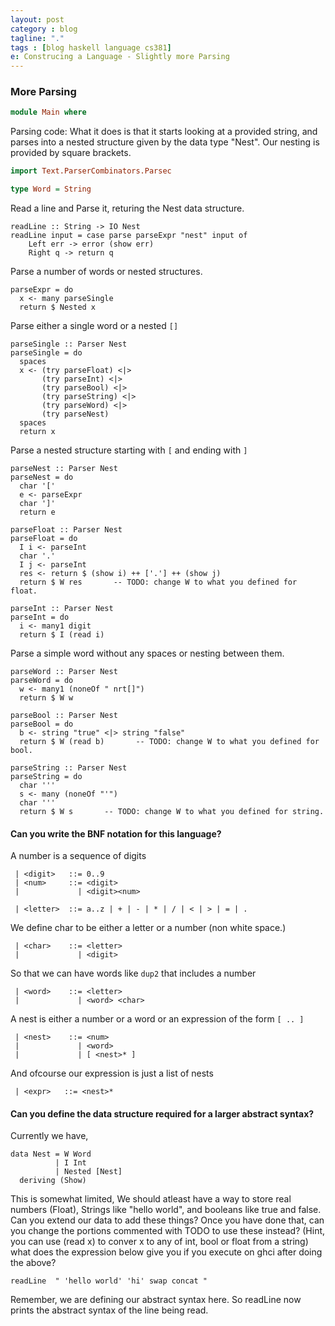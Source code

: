 ```yaml
---
layout: post
category : blog
tagline: "."
tags : [blog haskell language cs381]
e: Construcing a Language - Slightly more Parsing
---
```


### More Parsing

~~~ haskell
module Main where
~~~

Parsing code: What it does is that it starts looking at a provided string, and
parses into a nested structure given by the data type "Nest". Our nesting is
provided by square brackets.

~~~ haskell
import Text.ParserCombinators.Parsec

type Word = String
~~~

Read a line and Parse it, returing the Nest data structure.

~~~
readLine :: String -> IO Nest
readLine input = case parse parseExpr "nest" input of
    Left err -> error (show err)
    Right q -> return q
~~~

Parse a number of words or nested structures.

~~~
parseExpr = do
  x <- many parseSingle
  return $ Nested x
~~~

Parse either a single word or a nested `[]`

~~~
parseSingle :: Parser Nest
parseSingle = do
  spaces
  x <- (try parseFloat) <|>
       (try parseInt) <|>
       (try parseBool) <|>
       (try parseString) <|>
       (try parseWord) <|>
       (try parseNest)
  spaces
  return x
~~~

Parse a nested structure starting with `[` and ending with `]`

~~~
parseNest :: Parser Nest
parseNest = do
  char '['
  e <- parseExpr
  char ']'
  return e

parseFloat :: Parser Nest
parseFloat = do
  I i <- parseInt
  char '.'
  I j <- parseInt
  res <- return $ (show i) ++ ['.'] ++ (show j)
  return $ W res       -- TODO: change W to what you defined for float.

parseInt :: Parser Nest
parseInt = do
  i <- many1 digit
  return $ I (read i)
~~~

Parse a simple word without any spaces or nesting between them.

~~~
parseWord :: Parser Nest
parseWord = do
  w <- many1 (noneOf " nrt[]")
  return $ W w

parseBool :: Parser Nest
parseBool = do
  b <- string "true" <|> string "false"
  return $ W (read b)       -- TODO: change W to what you defined for bool.

parseString :: Parser Nest
parseString = do
  char '''
  s <- many (noneOf "'")
  char '''
  return $ W s       -- TODO: change W to what you defined for string.
~~~



####  Can you write the BNF notation for this language?

A number is a sequence of digits

~~~
 | <digit>   ::= 0..9
 | <num>     ::= <digit>
 |             | <digit><num>

 | <letter>  ::= a..z | + | - | * | / | < | > | = | .
~~~

We define char to be either a letter or a number (non white space.)

~~~
 | <char>    ::= <letter>
 |             | <digit>
~~~

So that we can have words like `dup2` that includes a number

~~~
 | <word>    ::= <letter>
 |             | <word> <char>
~~~

A nest is either a number or a word or an expression of the form `[ .. ]`

~~~
 | <nest>    ::= <num>
 |             | <word>
 |             | [ <nest>* ]
~~~

And ofcourse our expression is just a list of nests

~~~
 | <expr>   ::= <nest>*
~~~

#### Can you define the data structure required for a larger abstract syntax?

Currently we have,

~~~
data Nest = W Word
          | I Int
          | Nested [Nest]
  deriving (Show)
~~~

This is somewhat limited, We should atleast have a way to store real numbers (Float),
Strings like "hello world", and booleans like true and false. Can you extend our data
to add these things? Once you have done that, can you change the portions commented with
TODO to use these instead? (Hint, you can use (read x) to conver x to any of int, bool
or float from a string)
what does the expression below give you if you execute on ghci after doing the above?

~~~
readLine  " 'hello world' 'hi' swap concat "
~~~

Remember, we are defining our abstract syntax here. So readLine now prints the abstract
syntax of the line being read.

